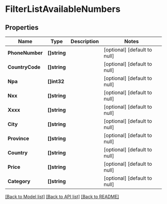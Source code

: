# FilterListAvailableNumbers

## Properties
Name | Type | Description | Notes
------------ | ------------- | ------------- | -------------
**PhoneNumber** | **[]string** |  | [optional] [default to null]
**CountryCode** | **[]string** |  | [optional] [default to null]
**Npa** | **[]int32** |  | [optional] [default to null]
**Nxx** | **[]string** |  | [optional] [default to null]
**Xxxx** | **[]string** |  | [optional] [default to null]
**City** | **[]string** |  | [optional] [default to null]
**Province** | **[]string** |  | [optional] [default to null]
**Country** | **[]string** |  | [optional] [default to null]
**Price** | **[]string** |  | [optional] [default to null]
**Category** | **[]string** |  | [optional] [default to null]

[[Back to Model list]](../README.md#documentation-for-models) [[Back to API list]](../README.md#documentation-for-api-endpoints) [[Back to README]](../README.md)


